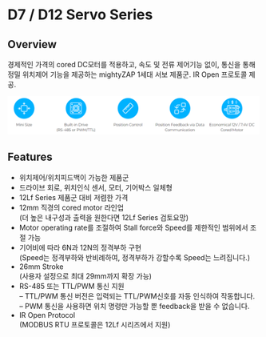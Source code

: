 # D7 / D12 Servo Series 
## Overview
경제적인 가격의 cored DC모터를 적용하고, 속도 및 전류 제어기능 없이, 통신을 통해 정밀 위치제어 기능을 제공하는 mightyZAP 1세대 서보 제품군. 
IR Open 프로토콜 제공. 

![d7d12index](./d7d12index.png)
## Features
- 위치제어/위치피드백이 가능한 제품군
- 드라이브 회로, 위치인식 센서, 모터, 기어박스 일체형
- 12Lf Series 제품군 대비 저렴한 가격 
- 12mm 직경의 cored motor 라인업  
(더 높은 내구성과 출력을 원한다면 12Lf Series 검토요망)
- Motor operating rate를 조절하여 Stall force와 Speed를 제한적인 범위에서 조절 가능
- 기어비에 따라 6N과 12N의 정격부하 구현  
(Speed는 정격부하와 반비례하여, 정격부하가 강할수록 Speed는 느려집니다.)
- 26mm Stroke  
  (사용자 설정으로 최대 29mm까지 확장 가능)
- RS-485 또는 TTL/PWM 통신 지원  
    – TTL/PWM 통신 버전은 입력되는 TTL/PWM신호를 자동 인식하여 작동합니다.  
    – PWM 통신을 사용하면 위치 명령만 가능할 뿐 feedback을 받을 수 없습니다.
- IR Open Protocol  
  (MODBUS RTU 프로토콜은 12Lf 시리즈에서 지원)
